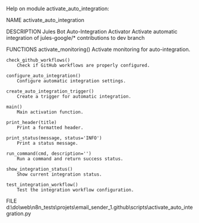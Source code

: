 Help on module activate_auto_integration:

NAME
    activate_auto_integration

DESCRIPTION
    Jules Bot Auto-Integration Activator
    Activate automatic integration of jules-google/* contributions to dev branch

FUNCTIONS
    activate_monitoring()
        Activate monitoring for auto-integration.

    check_github_workflows()
        Check if GitHub workflows are properly configured.

    configure_auto_integration()
        Configure automatic integration settings.

    create_auto_integration_trigger()
        Create a trigger for automatic integration.

    main()
        Main activation function.

    print_header(title)
        Print a formatted header.

    print_status(message, status='INFO')
        Print a status message.

    run_command(cmd, description='')
        Run a command and return success status.

    show_integration_status()
        Show current integration status.

    test_integration_workflow()
        Test the integration workflow configuration.

FILE
    d:\do\web\n8n_tests\projets\email_sender_1\.github\scripts\activate_auto_integration.py


